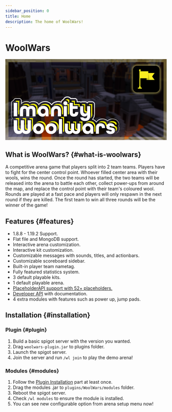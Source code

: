 ```yaml
---
sidebar_position: 0
title: Home
description: The home of WoolWars!
---
```


# WoolWars

![img.png](img/logo.png)

## What is WoolWars? {#what-is-woolwars}

A competitive arena game that players split into 2 team teams. Players have to fight for the center control point.
Whoever filled center area with their wools, wins the round. Once the round has started, the two teams will be released
into the arena to battle each other, collect power-ups from around the map, and
replace the control point with their team's coloured wool. Rounds are played at a fast pace and players will only
respawn in the next round if they are killed. The first team to win all three rounds will be the winner of the game!

## Features {#features}

- 1.8.8 - 1.19.2 Support.
- Flat file and MongoDB support.
- Interactive arena customization.
- Interactive kit customization.
- Customizable messages with sounds, titles, and actionbars.
- Customizable scoreboard sidebar.
- Built-in player team nametag.
- Fully featured statistics system.
- 3 default playable kits.
- 1 default playable arena.
- [PlaceholderAPI support with 52+ placeholders.](placeholders)
- [Developer API](api) with documentation.
- 4 extra modules with features such as power up, jump pads.

## Installation {#installation}

### Plugin {#plugin}

1. Build a basic spigot server with the version you wanted.
2. Drag `woolwars-plugin.jar` to plugins folder.
3. Launch the spigot server.
4. Join the server and run `/wl join` to play the demo arena!

### Modules {#modules}

1. Follow the [Plugin Installation](#plugin) part at least once.
2. Drag the modules .jar to `plugins/WoolWars/modules` folder.
3. Reboot the spigot server.
4. Check `/wl modules` to ensure the module is installed. 
5. You can see new configurable option from arena setup menu now!

